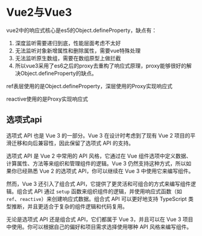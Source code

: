 # Vue2与Vue3

vue2中的响应式核心是es5的Object.defineProperty，缺点有：

1. 深度监听需要递归到底，性能层面考虑不太好
2. 无法监听对象新增属性和删除属性，需要vue特殊处理
3. 无法监听原生数组，需要在数组原型上做拦截
4. 所以vue3采用了es6之后的proxy去重构了响应式原理，proxy能够很好的解决Object.defineProperty的缺点。

ref表层使用的是Object.defineProperty，深层使用的Proxy实现响应式

reactive使用的是Proxy实现响应式

## 选项式api

选项式 API 也是 Vue 3 的一部分。Vue 3 在设计时考虑到了现有 Vue 2 项目的平滑迁移和向后兼容性，因此保留了选项式 API 的支持。

选项式 API 是 Vue 2 中常用的 API 风格，它通过在 Vue 组件选项中定义数据、计算属性、方法等来组织和管理组件的逻辑。Vue 3 仍然支持这种方式，所以如果你已经熟悉 Vue 2 的选项式 API，你可以继续在 Vue 3 中使用它来编写组件。

然而，Vue 3 还引入了组合式 API，它提供了更灵活和可组合的方式来编写组件逻辑。组合式 API 通过 `setup` 函数来组织组件的逻辑，并使用响应式函数（如 `ref`、`reactive`）来创建响应式数据。组合式 API 可以更好地支持 TypeScript 类型推断，并且更适合于复杂的组件逻辑和代码复用。

无论是选项式 API 还是组合式 API，它们都属于 Vue 3，并且可以在 Vue 3 项目中使用。你可以根据自己的偏好和项目需求选择使用哪种 API 风格来编写组件。
